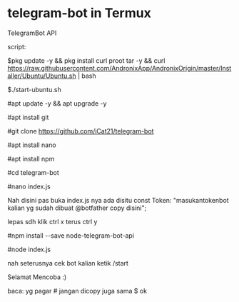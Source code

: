 # telegram-bot in Termux 

TelegramBot API

script:

$pkg update -y && pkg install curl proot tar -y && curl https://raw.githubusercontent.com/AndronixApp/AndronixOrigin/master/Installer/Ubuntu/Ubuntu.sh | bash 

$./start-ubuntu.sh

#apt update -y && apt upgrade -y

#apt install git

#git clone https://github.com/iCat21/telegram-bot

#apt install nano

#apt install npm

#cd telegram-bot

#nano index.js

Nah disini pas buka index.js nya ada disitu const Token: "masukantokenbot kalian yg sudah dibuat @botfather copy disini";

lepas sdh klik ctrl x terus ctrl y

#npm install --save node-telegram-bot-api

#node index.js

nah seterusnya cek bot kalian ketik /start

Selamat Mencoba :)

baca: yg pagar # jangan dicopy juga sama $ ok
